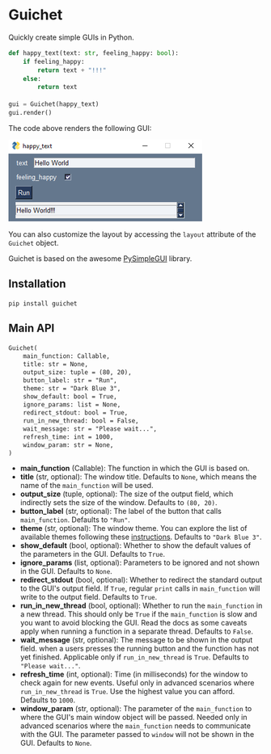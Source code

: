 # Guichet
Quickly create simple GUIs in Python.

```python
def happy_text(text: str, feeling_happy: bool):
    if feeling_happy:
        return text + "!!!"
    else:
        return text

gui = Guichet(happy_text)
gui.render()
```
The code above renders the following GUI:

![Alt text](assets/image.png)

You can also customize the layout by accessing the `layout` attribute of the `Guichet` object.

Guichet is based on the awesome [PySimpleGUI](https://www.pysimplegui.org/) library.

## Installation
```
pip install guichet
```

## Main API
```
Guichet(
    main_function: Callable,
    title: str = None,
    output_size: tuple = (80, 20),
    button_label: str = "Run",
    theme: str = "Dark Blue 3",
    show_default: bool = True,
    ignore_params: list = None,
    redirect_stdout: bool = True,
    run_in_new_thread: bool = False,
    wait_message: str = "Please wait...",
    refresh_time: int = 1000,
    window_param: str = None,
)
```

- **main_function** (Callable): The function in which the GUI is based on.
- **title** (str, optional): The window title. Defaults to `None`, which means the name of the `main_function` will be used.
- **output_size** (tuple, optional): The size of the output field, which indirectly sets the size of the window. Defaults to `(80, 20)`.
- **button_label** (str, optional): The label of the button that calls `main_function`. Defaults to `"Run"`.
- **theme** (str, optional): The window theme. You can explore the list of available themes following these [instructions][1]. Defaults to `"Dark Blue 3"`.
- **show_default** (bool, optional): Whether to show the default values of the parameters in the GUI. Defaults to `True`.
- **ignore_params** (list, optional): Parameters to be ignored and not shown in the GUI. Defaults to `None`.
- **redirect_stdout** (bool, optional): Whether to redirect the standard output to the GUI's output field. If `True`, regular `print` calls in `main_function` will write to the output field. Defaults to `True`.
- **run_in_new_thread** (bool, optional): Whether to run the `main_function` in a new thread. This should only be `True` if the `main_function` is slow and you want to avoid blocking the GUI. Read the docs as some caveats apply when running a function in a separate thread. Defaults to `False`.
- **wait_message** (str, optional): The message to be shown in the output field.
when a users presses the running button and the function has not yet
finished. Applicable only if `run_in_new_thread` is `True`.
Defaults to `"Please wait..."`.
- **refresh_time** (int, optional): Time (in milliseconds) for the window to check again for new events. Useful only in advanced scenarios where `run_in_new_thread` is `True`. Use the highest value you can afford. Defaults to `1000`.
- **window_param** (str, optional): The parameter of the `main_function` to where the GUI's main window object will be passed. Needed only in advanced scenarios where the `main_function` needs to communicate with the GUI. The parameter passed to `window` will not be shown in the GUI. Defaults to `None`.

[1]: https://www.pysimplegui.org/en/latest/cookbook/#themes-window-beautification
